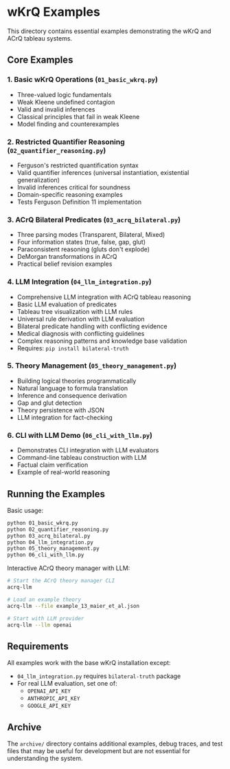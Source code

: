 # wKrQ Examples

This directory contains essential examples demonstrating the wKrQ and ACrQ tableau systems.

## Core Examples

### 1. Basic wKrQ Operations (`01_basic_wkrq.py`)
- Three-valued logic fundamentals
- Weak Kleene undefined contagion
- Valid and invalid inferences
- Classical principles that fail in weak Kleene
- Model finding and counterexamples

### 2. Restricted Quantifier Reasoning (`02_quantifier_reasoning.py`)
- Ferguson's restricted quantification syntax
- Valid quantifier inferences (universal instantiation, existential generalization)
- Invalid inferences critical for soundness
- Domain-specific reasoning examples
- Tests Ferguson Definition 11 implementation

### 3. ACrQ Bilateral Predicates (`03_acrq_bilateral.py`)
- Three parsing modes (Transparent, Bilateral, Mixed)
- Four information states (true, false, gap, glut)
- Paraconsistent reasoning (gluts don't explode)
- DeMorgan transformations in ACrQ
- Practical belief revision examples

### 4. LLM Integration (`04_llm_integration.py`)
- Comprehensive LLM integration with ACrQ tableau reasoning
- Basic LLM evaluation of predicates
- Tableau tree visualization with LLM rules
- Universal rule derivation with LLM evaluation
- Bilateral predicate handling with conflicting evidence
- Medical diagnosis with conflicting guidelines
- Complex reasoning patterns and knowledge base validation
- Requires: `pip install bilateral-truth`

### 5. Theory Management (`05_theory_management.py`)
- Building logical theories programmatically
- Natural language to formula translation
- Inference and consequence derivation
- Gap and glut detection
- Theory persistence with JSON
- LLM integration for fact-checking

### 6. CLI with LLM Demo (`06_cli_with_llm.py`)
- Demonstrates CLI integration with LLM evaluators
- Command-line tableau construction with LLM
- Factual claim verification
- Example of real-world reasoning

## Running the Examples

Basic usage:
```bash
python 01_basic_wkrq.py
python 02_quantifier_reasoning.py
python 03_acrq_bilateral.py
python 04_llm_integration.py
python 05_theory_management.py
python 06_cli_with_llm.py
```

Interactive ACrQ theory manager with LLM:
```bash
# Start the ACrQ theory manager CLI
acrq-llm

# Load an example theory
acrq-llm --file example_13_maier_et_al.json

# Start with LLM provider
acrq-llm --llm openai
```

## Requirements

All examples work with the base wKrQ installation except:
- `04_llm_integration.py` requires `bilateral-truth` package
- For real LLM evaluation, set one of:
  - `OPENAI_API_KEY`
  - `ANTHROPIC_API_KEY`
  - `GOOGLE_API_KEY`

## Archive

The `archive/` directory contains additional examples, debug traces, and test files that may be useful for development but are not essential for understanding the system.